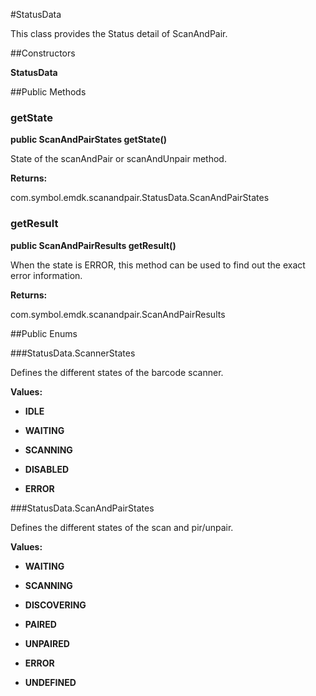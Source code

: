 #StatusData

This class provides the Status detail of ScanAndPair.



##Constructors

**StatusData**



##Public Methods

### getState

**public ScanAndPairStates getState()**

State of the scanAndPair or scanAndUnpair method.

**Returns:**

com.symbol.emdk.scanandpair.StatusData.ScanAndPairStates

### getResult

**public ScanAndPairResults getResult()**

When the state is ERROR, this method can be used to find out the
 exact error information.

**Returns:**

com.symbol.emdk.scanandpair.ScanAndPairResults

##Public Enums

###StatusData.ScannerStates

Defines the different states of the barcode scanner.

**Values:**

* **IDLE**

* **WAITING**

* **SCANNING**

* **DISABLED**

* **ERROR**

###StatusData.ScanAndPairStates

Defines the different states of the scan and pir/unpair.

**Values:**

* **WAITING**

* **SCANNING**

* **DISCOVERING**

* **PAIRED**

* **UNPAIRED**

* **ERROR**

* **UNDEFINED**

